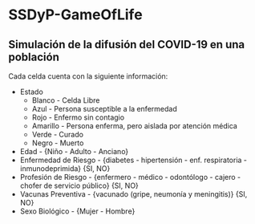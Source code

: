 # SSDyP-GameOfLife

## Simulación de la difusión del COVID-19 en una población

Cada celda cuenta con la siguiente información:
* Estado
  * Blanco - Celda Libre
  * Azul - Persona susceptible a la enfermedad
  * Rojo - Enfermo sin contagio
  * Amarillo - Persona enferma, pero aislada por atención médica
  * Verde - Curado
  * Negro - Muerto
* Edad - {Niño - Adulto - Anciano}
* Enfermedad de Riesgo - {diabetes - hipertensión - enf. respiratoria - inmunodeprimida} {SI, NO}
* Profesión de Riesgo - {enfermero - médico - odontólogo - cajero - chofer de servicio público} {SI, NO}
* Vacunas Preventiva - {vacunado (gripe, neumonía y meningitis)} {SI, NO}
* Sexo Biológico - {Mujer - Hombre}


